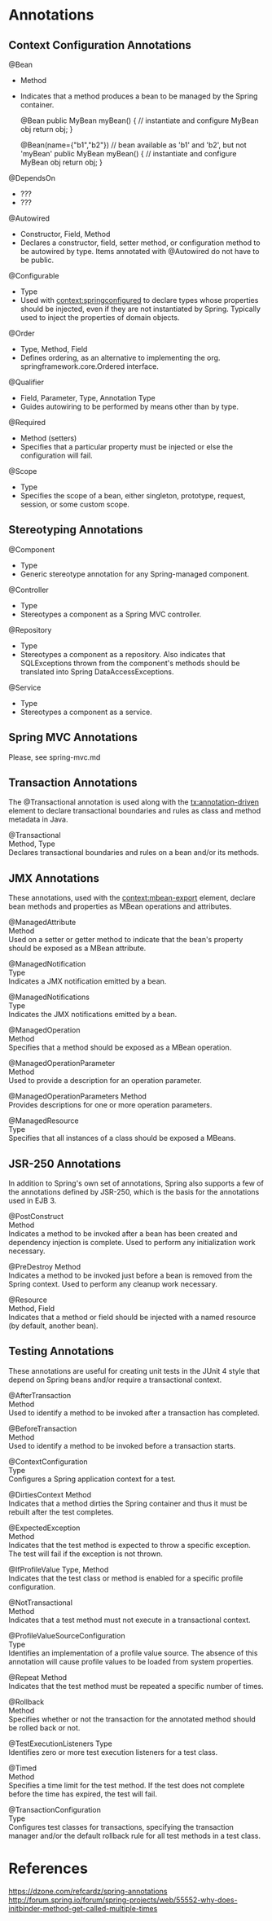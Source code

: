 # Annotations

## Context Configuration Annotations

@Bean
* Method
* Indicates that a method produces a bean to be managed by the Spring container. 

	@Bean
	public MyBean myBean() {
		// instantiate and configure MyBean obj
		return obj;
	}

	@Bean(name={"b1","b2"}) // bean available as 'b1' and 'b2', but not 'myBean'
	public MyBean myBean() {
		// instantiate and configure MyBean obj
		return obj;
	}

@DependsOn
* ???
* ???

@Autowired	
* Constructor, Field, Method	
* Declares a constructor, field, setter method, or configuration method to be autowired by type. Items annotated with @Autowired do not have to be public.

@Configurable	
* Type	
* Used with <context:springconfigured> to declare types whose properties should be injected, even if they are not instantiated by Spring. Typically used to inject the properties of domain objects.

@Order	
* Type, Method, Field	
* Defines ordering, as an alternative to implementing the org. springframework.core.Ordered interface.

@Qualifier	
* Field, Parameter, Type, Annotation Type	
* Guides autowiring to be performed by means other than by type.

@Required	
* Method (setters)	
* Specifies that a particular property must be injected or else the configuration will fail.

@Scope	
* Type	
* Specifies the scope of a bean, either singleton, prototype, request, session, or some custom scope.

## Stereotyping Annotations
@Component	
* Type	
* Generic stereotype annotation for any Spring-managed component.

@Controller	
* Type	
* Stereotypes a component as a Spring MVC controller.

@Repository	
* Type	
* Stereotypes a component as a repository. Also indicates that SQLExceptions thrown from the component's methods should be translated into Spring DataAccessExceptions.

@Service	
* Type	
* Stereotypes a component as a service.


## Spring MVC Annotations

Please, see spring-mvc.md



## Transaction Annotations
The @Transactional annotation is used along with the <tx:annotation-driven> element to declare transactional boundaries and rules as class and method metadata in Java.

@Transactional	
Method, Type	
Declares transactional boundaries and rules on a bean and/or its methods.

## JMX Annotations
These annotations, used with the <context:mbean-export> element, declare bean methods and properties as MBean operations and attributes.

@ManagedAttribute	
Method	
Used on a setter or getter method to indicate that the bean's property should be exposed as a MBean attribute.

@ManagedNotification	
Type	
Indicates a JMX notification emitted by a bean.

@ManagedNotifications	
Type	
Indicates the JMX notifications emitted by a bean.

@ManagedOperation	
Method	
Specifies that a method should be exposed as a MBean operation.

@ManagedOperationParameter	
Method	
Used to provide a description for an operation parameter.

@ManagedOperationParameters	
Method	
Provides descriptions for one or more operation parameters.

@ManagedResource	
Type	
Specifies that all instances of a class should be exposed a MBeans.

## JSR-250 Annotations
In addition to Spring's own set of annotations, Spring also supports a few of the annotations defined by JSR-250, which is the basis for the annotations used in EJB 3.

@PostConstruct	
Method	
Indicates a method to be invoked after a bean has been created and dependency injection is complete. Used to perform any initialization work necessary.

@PreDestroy	
Method	
Indicates a method to be invoked just before a bean is removed from the Spring context. Used to perform any cleanup work necessary.

@Resource	
Method, Field	
Indicates that a method or field should be injected with a named resource (by default, another bean).


## Testing Annotations
These annotations are useful for creating unit tests in the JUnit 4 style that depend on Spring beans and/or require a transactional context.


@AfterTransaction	
Method	
Used to identify a method to be invoked after a transaction has completed.

@BeforeTransaction	
Method	
Used to identify a method to be invoked before a transaction starts.

@ContextConfiguration	
Type	
Configures a Spring application context for a test.

@DirtiesContext	
Method	
Indicates that a method dirties the Spring container and thus it must be rebuilt after the test completes.

@ExpectedException	
Method	
Indicates that the test method is expected to throw a specific exception. The test will fail if the exception is not thrown.

@IfProfileValue	
Type, Method	
Indicates that the test class or method is enabled for a specific profile configuration.

@NotTransactional	
Method	
Indicates that a test method must not execute in a transactional context.

@ProfileValueSourceConfiguration	
Type	
Identifies an implementation of a profile value source. The absence of this annotation will cause profile values to be loaded from system properties.

@Repeat
Method	
Indicates that the test method must be repeated a specific number of times.

@Rollback	
Method	
Specifies whether or not the transaction for the annotated method should be rolled back or not.

@TestExecutionListeners	
Type	
Identifies zero or more test execution listeners for a test class.

@Timed	
Method	
Specifies a time limit for the test method. If the test does not complete before the time has expired, the test will fail.

@TransactionConfiguration	
Type	
Configures test classes for transactions, specifying the transaction manager and/or the default rollback rule for all test methods in a test class.

# References
<https://dzone.com/refcardz/spring-annotations>
<http://forum.spring.io/forum/spring-projects/web/55552-why-does-initbinder-method-get-called-multiple-times>
